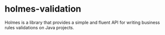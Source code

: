 holmes-validation
=================

Holmes is a library that provides a simple and fluent API for writing business rules validations on Java projects.